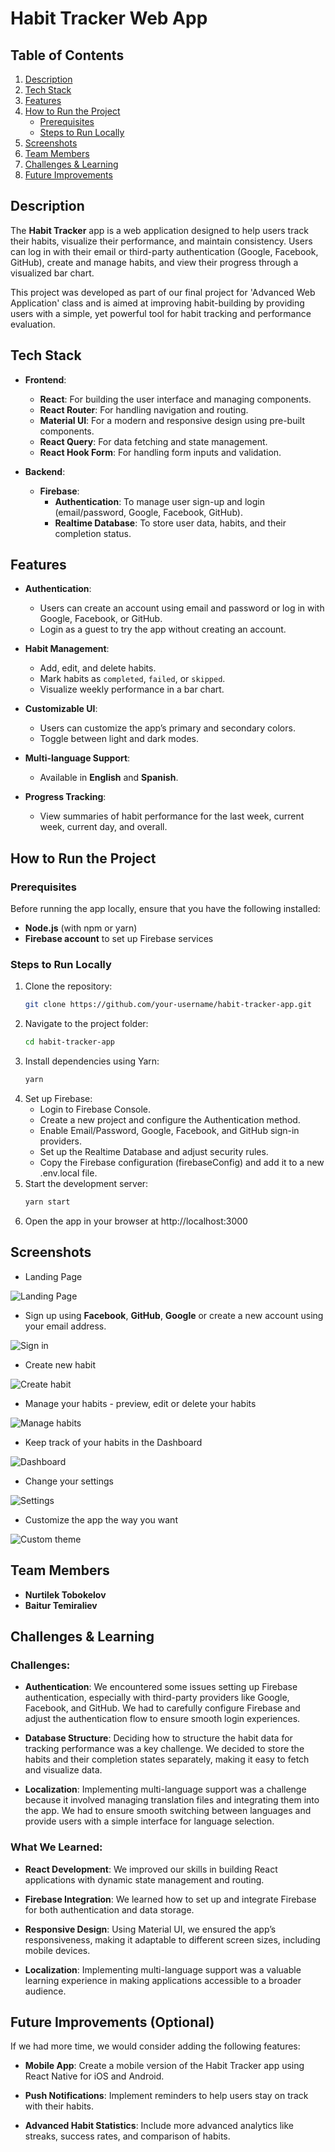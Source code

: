 # Habit Tracker Web App

## Table of Contents

1. [Description](#description)
2. [Tech Stack](#tech-stack)
3. [Features](#features)
4. [How to Run the Project](#how-to-run-the-project)
   - [Prerequisites](#prerequisites)
   - [Steps to Run Locally](#steps-to-run-locally)
5. [Screenshots](#screenshots)
6. [Team Members](#team-members)
7. [Challenges & Learning](#challenges--learning)
8. [Future Improvements](#future-improvements-optional)

## Description
The **Habit Tracker** app is a web application designed to help users track their habits, visualize their performance, and maintain consistency. Users can log in with their email or third-party authentication (Google, Facebook, GitHub), create and manage habits, and view their progress through a visualized bar chart.

This project was developed as part of our final project for 'Advanced Web Application' class and is aimed at improving habit-building by providing users with a simple, yet powerful tool for habit tracking and performance evaluation.

## Tech Stack
- **Frontend**: 
  - **React**: For building the user interface and managing components.
  - **React Router**: For handling navigation and routing.
  - **Material UI**: For a modern and responsive design using pre-built components.
  - **React Query**: For data fetching and state management.
  - **React Hook Form**: For handling form inputs and validation.
  
- **Backend**:
  - **Firebase**: 
    - **Authentication**: To manage user sign-up and login (email/password, Google, Facebook, GitHub).
    - **Realtime Database**: To store user data, habits, and their completion status.

## Features
- **Authentication**: 
  - Users can create an account using email and password or log in with Google, Facebook, or GitHub.
  - Login as a guest to try the app without creating an account.

- **Habit Management**: 
  - Add, edit, and delete habits.
  - Mark habits as `completed`, `failed`, or `skipped`.
  - Visualize weekly performance in a bar chart.
  
- **Customizable UI**: 
  - Users can customize the app’s primary and secondary colors.
  - Toggle between light and dark modes.
  
- **Multi-language Support**: 
  - Available in **English** and **Spanish**.
  
- **Progress Tracking**: 
  - View summaries of habit performance for the last week, current week, current day, and overall.

## How to Run the Project

### Prerequisites
Before running the app locally, ensure that you have the following installed:
- **Node.js** (with npm or yarn)
- **Firebase account** to set up Firebase services

### Steps to Run Locally
1. Clone the repository:
   ```bash
   git clone https://github.com/your-username/habit-tracker-app.git
2. Navigate to the project folder:
    ```bash
    cd habit-tracker-app
3. Install dependencies using Yarn:
    ```bash
    yarn
4. Set up Firebase:
    - Login to Firebase Console.
    - Create a new project and configure the Authentication method.
    - Enable Email/Password, Google, Facebook, and GitHub sign-in providers.
    - Set up the Realtime Database and adjust security rules.
    - Copy the Firebase configuration (firebaseConfig) and add it to a new .env.local file.
5. Start the development server:
    ```bash
    yarn start
6. Open the app in your browser at http://localhost:3000

## Screenshots

* Landing Page

![Landing Page](screenshots/landing.png)

* Sign up using **Facebook**, **GitHub**, **Google** or create a new account using your email address.

![Sign in](screenshots/sign-up.png)

* Create new habit

![Create habit](screenshots/add-habit.png)

* Manage your habits - preview, edit or delete your habits

![Manage habits](screenshots/manage-habits.png)

* Keep track of your habits in the Dashboard

![Dashboard](screenshots/dashboard.png)

* Change your settings

![Settings](screenshots/settings.png)

* Customize the app the way you want

![Custom theme](screenshots/layout-theme.png)

## Team Members
- **Nurtilek Tobokelov**
- **Baitur Temiraliev**

## Challenges & Learning

### Challenges:
- **Authentication**: We encountered some issues setting up Firebase authentication, especially with third-party providers like Google, Facebook, and GitHub. We had to carefully configure Firebase and adjust the authentication flow to ensure smooth login experiences.
  
- **Database Structure**: Deciding how to structure the habit data for tracking performance was a key challenge. We decided to store the habits and their completion states separately, making it easy to fetch and visualize data.

- **Localization**: Implementing multi-language support was a challenge because it involved managing translation files and integrating them into the app. We had to ensure smooth switching between languages and provide users with a simple interface for language selection.

### What We Learned:
- **React Development**: We improved our skills in building React applications with dynamic state management and routing.
  
- **Firebase Integration**: We learned how to set up and integrate Firebase for both authentication and data storage.

- **Responsive Design**: Using Material UI, we ensured the app’s responsiveness, making it adaptable to different screen sizes, including mobile devices.

- **Localization**: Implementing multi-language support was a valuable learning experience in making applications accessible to a broader audience.

## Future Improvements (Optional)
If we had more time, we would consider adding the following features:

- **Mobile App**: Create a mobile version of the Habit Tracker app using React Native for iOS and Android.

- **Push Notifications**: Implement reminders to help users stay on track with their habits.

- **Advanced Habit Statistics**: Include more advanced analytics like streaks, success rates, and comparison of habits.
